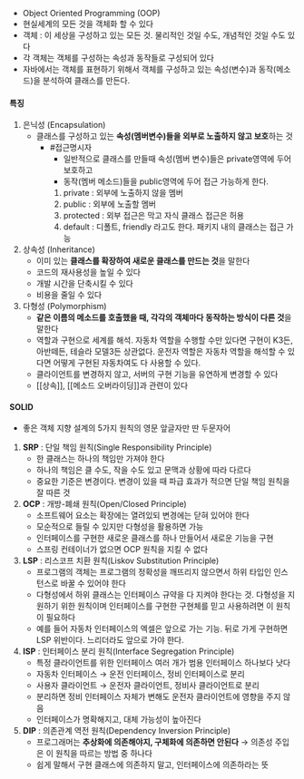 - Object Oriented Programming (OOP)
- 현실세계의 모든 것을 객체화 할 수 있다
- 객체 : 이 세상을 구성하고 있는 모든 것. 물리적인 것일 수도, 개념적인 것일 수도 있다
- 각 객체는 객체를 구성하는 속성과 동작들로 구성되어 있다
- 자바에서는 객체를 표현하기 위해서 객체를 구성하고 있는 속성(변수)과 동작(메소드)을 분석하여 클래스를 만든다.

#### 특징
1. 은닉성 (Encapsulation)
	- 클래스를 구성하고 있는 **속성(멤버변수)들을 외부로 노출하지 않고 보호**하는 것
		- #접근명시자 
			- 일반적으로 클래스를 만들때 속성(멤버 변수)들은 private영역에 두어 보호하고
			- 동작(멤버 메소드)들을 public영역에 두어 접근 가능하게 한다.
			1. private : 외부에 노출하지 않을 멤버
			2. public : 외부에 노출할 멤버
			3. protected : 외부 접근은 막고 자식 클래스 접근은 허용
			4. default : 디폴트, friendly 라고도 한다. 패키지 내의 클래스는 접근 가능
2. 상속성 (Inheritance)
	- 이미 있는 **클래스를 확장하여 새로운 클래스를 만드는 것**을 말한다
	- 코드의 재사용성을 높일 수 있다
	- 개발 시간을 단축시킬 수 있다
	- 비용을 줄일 수 있다
3. 다형성 (Polymorphism)
	- **같은 이름의 메소드를 호출했을 때, 각각의 객체마다 동작하는 방식이 다른 것**을 말한다
	- 역할과 구현으로 세계를 해석. 자동차 역할을 수행할 수만 있다면 구현이 K3든, 아반떼든, 테슬라 모델3든 상관없다. 운전자 역할은 자동차 역할을 해석할 수 있다면 어떻게 구현된 자동차여도 다 사용할 수 있다.
	- 클라이언트를 변경하지 않고, 서버의 구현 기능을 유연하게 변경할 수 있다
	- [[상속]], [[메소드 오버라이딩]]과 관련이 있다

#### SOLID
- 좋은 객체 지향 설계의 5가지 원칙의 영문 앞글자만 딴 두문자어

1. **SRP** : 단일 책임 원칙(Single Responsibility Principle)
	- 한 클래스는 하나의 책임만 가져야 한다
	- 하나의 책임은 클 수도, 작을 수도 있고 문맥과 상황에 따라 다르다
	- 중요한 기준은 변경이다. 변경이 있을 때 파급 효과가 적으면 단일 책임 원칙을 잘 따른 것
2. **OCP** : 개방-폐쇄 원칙(Open/Closed Principle)
	- 소프트웨어 요소는 확장에는 열려있되 변경에는 닫혀 있어야 한다
	- 모순적으로 들릴 수 있지만 다형성을 활용하면 가능
	- 인터페이스를 구현한 새로운 클래스를 하나 만들어서 새로운 기능을 구현
	- 스프링 컨테이너가 없으면 OCP 원칙을 지킬 수 없다
3. **LSP** : 리스코프 치환 원칙(Liskov Substitution Principle)
	- 프로그램의 객체는 프로그램의 정확성을 깨뜨리지 않으면서 하위 타입인 인스턴스로 바꿀 수 있어야 한다
	- 다형성에서 하위 클래스는 인터페이스 규약을 다 지켜야 한다는 것. 다형성을 지원하기 위한 원칙이며 인터페이스를 구현한 구현체를 믿고 사용하려면 이 원칙이 필요하다
	- 예를 들어 자동차 인터페이스의 엑셀은 앞으로 가는 기능. 뒤로 가게 구현하면 LSP 위반이다. 느리더라도 앞으로 가야 한다.
4.  **ISP** : 인터페이스 분리 원칙(Interface Segregation Principle)
	- 특정 클라이언트를 위한 인터페이스 여러 개가 범용 인터페이스 하나보다 낫다
	- 자동차 인터페이스 → 운전 인터페이스, 정비 인터페이스로 분리
	- 사용자 클라이언트 → 운전자 클라이언트, 정비사 클라이언트로 분리
	- 분리하면 정비 인터페이스 자체가 변해도 운전자 클라이언트에 영향을 주지 않음
	- 인터페이스가 명확해지고, 대체 가능성이 높아진다
5. **DIP** : 의존관계 역전 원칙(Dependency Inversion Principle)
	- 프로그래머는 **추상화에 의존해야지, 구체화에 의존하면 안된다** → 의존성 주입은 이 원칙을 따르는 방법 중 하나다
	- 쉽게 말해서 구현 클래스에 의존하지 말고, 인터페이스에 의존하라는 뜻